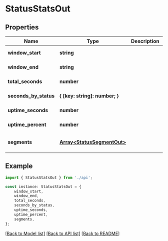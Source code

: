# StatusStatsOut


## Properties

Name | Type | Description | Notes
------------ | ------------- | ------------- | -------------
**window_start** | **string** |  | [default to undefined]
**window_end** | **string** |  | [default to undefined]
**total_seconds** | **number** |  | [default to undefined]
**seconds_by_status** | **{ [key: string]: number; }** |  | [default to undefined]
**uptime_seconds** | **number** |  | [default to undefined]
**uptime_percent** | **number** |  | [default to undefined]
**segments** | [**Array&lt;StatusSegmentOut&gt;**](StatusSegmentOut.md) |  | [optional] [default to undefined]

## Example

```typescript
import { StatusStatsOut } from './api';

const instance: StatusStatsOut = {
    window_start,
    window_end,
    total_seconds,
    seconds_by_status,
    uptime_seconds,
    uptime_percent,
    segments,
};
```

[[Back to Model list]](../README.md#documentation-for-models) [[Back to API list]](../README.md#documentation-for-api-endpoints) [[Back to README]](../README.md)

